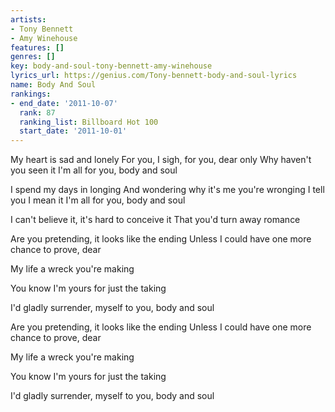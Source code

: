 ```yaml
---
artists:
- Tony Bennett
- Amy Winehouse
features: []
genres: []
key: body-and-soul-tony-bennett-amy-winehouse
lyrics_url: https://genius.com/Tony-bennett-body-and-soul-lyrics
name: Body And Soul
rankings:
- end_date: '2011-10-07'
  rank: 87
  ranking_list: Billboard Hot 100
  start_date: '2011-10-01'
---
```

My heart is sad and lonely
For you, I sigh, for you, dear only
Why haven't you seen it
I'm all for you, body and soul


I spend my days in longing
And wondering why it's me you're wronging
I tell you I mean it
I'm all for you, body and soul


I can't believe it, it's hard to conceive it
That you'd turn away romance


Are you pretending, it looks like the ending
Unless I could have one more chance to prove, dear



My life a wreck you're making


You know I'm yours for just the taking


I'd gladly surrender, myself to you, body and soul


Are you pretending, it looks like the ending
Unless I could have one more chance to prove, dear



My life a wreck you're making


You know I'm yours for just the taking


I'd gladly surrender, myself to you, body and soul
